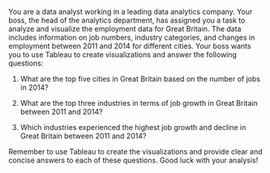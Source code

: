 You are a data analyst working in a leading data analytics company. Your boss, the head of the analytics department, has assigned you a task to analyze and visualize the employment data for Great Britain. The data includes information on job numbers, industry categories, and changes in employment between 2011 and 2014 for different cities. Your boss wants you to use Tableau to create visualizations and answer the following questions:

1. What are the top five cities in Great Britain based on the number of jobs in 2014?

2. What are the top three industries in terms of job growth in Great Britain between 2011 and 2014?

3. Which industries experienced the highest job growth and decline in Great Britain between 2011 and 2014? 
 
Remember to use Tableau to create the visualizations and provide clear and concise answers to each of these questions. Good luck with your analysis!
